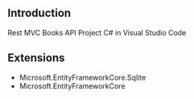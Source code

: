 ## Introduction
Rest MVC Books API Project C# in Visual Studio Code

## Extensions
- Microsoft.EntityFrameworkCore.Sqlite
- Microsoft.EntityFrameworkCore
